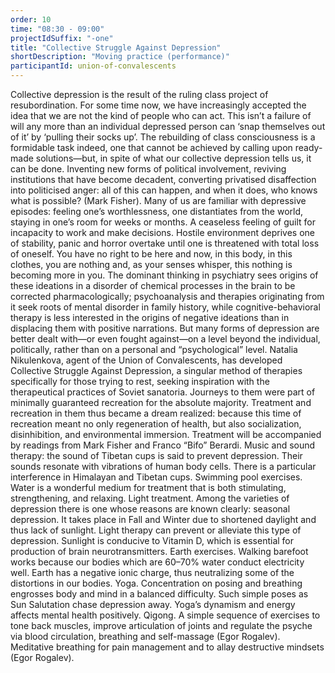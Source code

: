 ```yaml
---
order: 10
time: "08:30 - 09:00"
projectIdSuffix: "-one"
title: "Collective Struggle Against Depression"
shortDescription: "Moving practice (performance)"
participantId: union-of-convalescents
---
```


Collective depression is the result of the ruling class project of resubordination. For some time now, we have increasingly accepted the idea that we are not the kind of people who can act. This isn’t a failure of will any more than an individual depressed person can ‘snap themselves out of it’ by ‘pulling their socks up’. The rebuilding of class consciousness is a formidable task indeed, one that cannot be achieved by calling upon ready-made solutions—but, in spite of what our collective depression tells us, it can be done. Inventing new forms of political involvement, reviving institutions that have become decadent, converting privatised disaffection into politicised anger: all of this can happen, and when it does, who knows what is possible? (Mark Fisher).
Many of us are familiar with depressive episodes: feeling one’s worthlessness, one distantiates from the world, staying in one’s room for weeks or months. A ceaseless feeling of guilt for incapacity to work and make decisions. Hostile environment deprives one of stability, panic and horror overtake until one is threatened with total loss of oneself. You have no right to be here and now, in this body, in this clothes, you are nothing and, as your senses whisper, this nothing is becoming more in you.
The dominant thinking in psychiatry sees origins of these ideations in a disorder of chemical processes in the brain to be corrected pharmacologically; psychoanalysis and therapies originating from it seek roots of mental disorder in family history, while cognitive-behavioral therapy is less interested in the origins of negative ideations than in displacing them with positive narrations.
But many forms of depression are better dealt with—or even fought against—on a level beyond the individual, politically, rather than on a personal and “psychological” level.
Natalia Nikulenkova, agent of the Union of Convalescents, has developed Collective Struggle Against Depression, a singular method of therapies specifically for those trying to rest, seeking inspiration with the therapeutical practices of Soviet sanatoria. Journeys to them were part of minimally guaranteed recreation for the absolute majority. Treatment and recreation in them thus became a dream realized: because this time of recreation meant no only regeneration of health, but also socialization, disinhibition, and environmental immersion.
Treatment will be accompanied by readings from Mark Fisher and Franco “Bifo” Berardi.
Music and sound therapy: the sound of Tibetan cups is said to prevent depression. Their sounds resonate with vibrations of human body cells. There is a particular interference in Himalayan and Tibetan cups.
Swimming pool exercises. Water is a wonderful medium for treatment that is both stimulating, strengthening, and relaxing.
Light treatment. Among the varieties of depression there  is one whose reasons are known clearly: seasonal depression. It takes place in Fall and Winter due to shortened daylight and thus lack of sunlight. Light therapy can prevent or alleviate this type of depression. Sunlight is conducive to Vitamin D, which is essential for production of brain neurotransmitters.
Earth exercises. Walking barefoot works because our bodies which are 60–70% water conduct electricity well. Earth has a negative ionic charge, thus neutralizing some of the distortions in our bodies.
Yoga. Concentration on posing and breathing engrosses body and mind in a balanced difficulty. Such simple poses as Sun Salutation chase depression away. Yoga’s dynamism and energy affects mental health positively.
Qigong. A simple sequence of exercises to tone back muscles, improve articulation of joints and regulate the psyche via blood circulation, breathing and self-massage (Egor Rogalev).
Meditative breathing for pain management and to allay destructive mindsets (Egor Rogalev).
